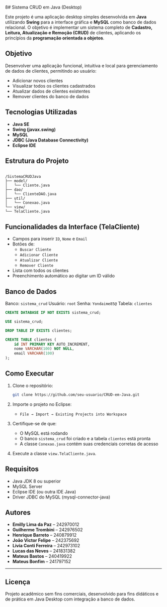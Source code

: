 8# Sistema CRUD em Java (Desktop)

Este projeto é uma aplicação desktop simples desenvolvida em **Java** utilizando **Swing** para a interface gráfica e **MySQL** como banco de dados relacional. O objetivo é implementar um sistema completo de **Cadastro, Leitura, Atualização e Remoção (CRUD)** de clientes, aplicando os princípios da **programação orientada a objetos**.

## Objetivo

Desenvolver uma aplicação funcional, intuitiva e local para gerenciamento de dados de clientes, permitindo ao usuário:

- Adicionar novos clientes
- Visualizar todos os clientes cadastrados
- Atualizar dados de clientes existentes
- Remover clientes do banco de dados

## Tecnologias Utilizadas

- **Java SE**
- **Swing (javax.swing)**
- **MySQL**
- **JDBC (Java Database Connectivity)**
- **Eclipse IDE**

## Estrutura do Projeto

```

/SistemaCRUDJava
├── model/
│   └── Cliente.java
├── dao/
│   └── ClienteDAO.java
├── util/
│   └── Conexao.java
└── view/
└── TelaCliente.java

````

## Funcionalidades da Interface (TelaCliente)

- Campos para inserir `ID`, `Nome` e `Email`
- Botões de:
  - `Buscar Cliente`
  - `Adicionar Cliente`
  - `Atualizar Cliente`
  - `Remover Cliente`
- Lista com todos os clientes
- Preenchimento automático ao digitar um ID válido

## Banco de Dados

Banco: `sistema_crud`
Usuário: `root`
Senha: `Yondaime85@` 
Tabela: `clientes`

```sql
CREATE DATABASE IF NOT EXISTS sistema_crud;

USE sistema_crud;

DROP TABLE IF EXISTS clientes;

CREATE TABLE clientes (
    id INT PRIMARY KEY AUTO_INCREMENT,
    nome VARCHAR(100) NOT NULL,
    email VARCHAR(100)
);
````

## Como Executar

1. Clone o repositório:

   ```bash
   git clone https://github.com/seu-usuario/CRUD-em-Java.git
   ```

2. Importe o projeto no Eclipse:

   * `File → Import → Existing Projects into Workspace`

3. Certifique-se de que:

   * O MySQL está rodando
   * O banco `sistema_crud` foi criado e a tabela `clientes` está pronta
   * A classe `Conexao.java` contém suas credenciais corretas de acesso

4. Execute a classe `view.TelaCliente.java`.

## Requisitos

* Java JDK 8 ou superior
* MySQL Server
* Eclipse IDE (ou outra IDE Java)
* Driver JDBC do MySQL (mysql-connector-java)

## Autores

* **Emilly Lima da Paz** – 242970012
* **Guilherme Trombini** – 242976502
* **Henrique Barreto** – 240879912
* **João Victor Felipe** – 242375692
* **Livia Conti Ferreira** – 242973102
* **Lucas das Neves** – 241831382
* **Mateus Bastos** – 240419922
* **Mateus Bonfim** – 241797152

---

## Licença

Projeto acadêmico sem fins comerciais, desenvolvido para fins didáticos e de prática em Java Desktop com integração a banco de dados.
